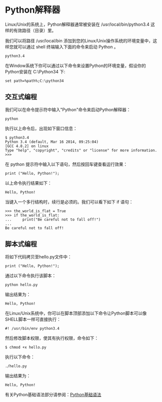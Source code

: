 
# Python解释器

Linux/Unix的系统上，Python解释器通常被安装在 /usr/local/bin/python3.4 这样的有效路径（目录）里。

我们可以将路径 /usr/local/bin 添加到您的Linux/Unix操作系统的环境变量中，这样您就可以通过 shell 终端输入下面的命令来启动 Python 。

```
python3.4

```

在Window系统下你可以通过以下命令来设置Python的环境变量，假设你的Python安装在 C:\Python34 下:

```
set path=%path%;C:\python34

```

## 交互式编程

我们可以在命令提示符中输入"Python"命令来启动Python解释器：

```
python

```

执行以上命令后，出现如下窗口信息：

```
$ python3.4
Python 3.4 (default, Mar 16 2014, 09:25:04)
[GCC 4.8.2] on linux
Type "help", "copyright", "credits" or "license" for more information.
>>>

```

在 python 提示符中输入以下语句，然后按回车键查看运行效果：

```
print ("Hello, Python!");

```

以上命令执行结果如下：

```
Hello, Python!

```

当键入一个多行结构时，续行是必须的。我们可以看下如下 if 语句：

```
>>> the_world_is_flat = True
>>> if the_world_is_flat:
...     print("Be careful not to fall off!")
...
Be careful not to fall off!

```

## 脚本式编程

将如下代码拷贝至hello.py文件中：

```
print ("Hello, Python!");

```

通过以下命令执行该脚本：

```
python hello.py

```

输出结果为：

```
Hello, Python!

```

在Linux/Unix系统中，你可以在脚本顶部添加以下命令让Python脚本可以像SHELL脚本一样可直接执行：

```
#! /usr/bin/env python3.4

```

然后修改脚本权限，使其有执行权限，命令如下：

```
$ chmod +x hello.py

```

执行以下命令：

```
./hello.py

```

输出结果为：

```
Hello, Python!

```

有关Python基础语法部分请参阅：[Python基础语法](/python/python-basic-syntax.html)

